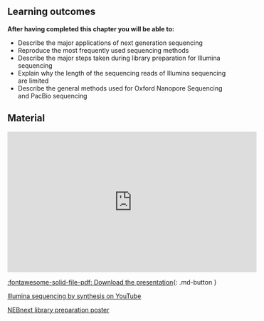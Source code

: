 
## Learning outcomes

**After having completed this chapter you will be able to:**

- Describe the major applications of next generation sequencing
- Reproduce the most frequently used sequencing methods
- Describe the major steps taken during library preparation for Illumina sequencing
- Explain why the length of the sequencing reads of Illumina sequencing are limited
- Describe the general methods used for Oxford Nanopore Sequencing and PacBio sequencing

## Material

<iframe width="560" height="315" src="https://www.youtube.com/embed/videoseries?list=PLoCxWrRWjqB1VlFIdm0DCv9uKv7y-YuEE" title="YouTube video player" frameborder="0" allow="accelerometer; autoplay; clipboard-write; encrypted-media; gyroscope; picture-in-picture; web-share" allowfullscreen></iframe>

[:fontawesome-solid-file-pdf: Download the presentation](../assets/pdf/sequencing_technologies.pdf){: .md-button }

[Illumina sequencing by synthesis on YouTube](https://www.youtube.com/watch?v=fCd6B5HRaZ8)

[NEBnext library preparation poster](https://international.neb.com/applications/ngs-sample-prep-and-target-enrichment/-/media/nebus/files/brochures/nebnext_poster.pdf)
